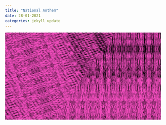 ```yaml
---
title: "National Anthem"
date: 28-01-2021
categories: jekyll update
---
```


[![2021](./assets/hey.png)](https://www.youtube.com/embed/hTzRliW3iFs?controls=0)


